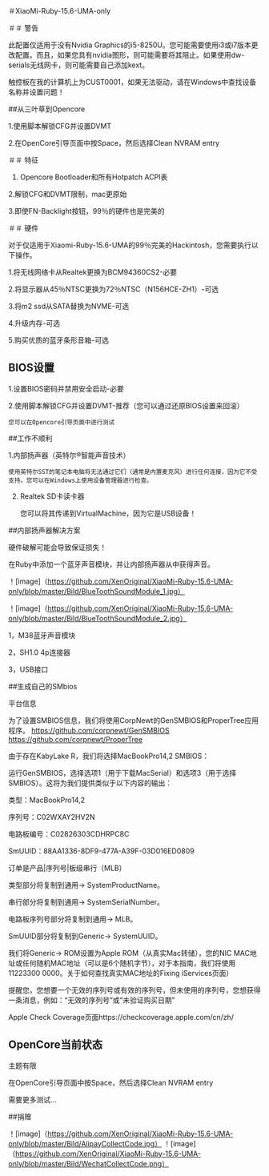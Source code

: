 ＃XiaoMi-Ruby-15.6-UMA-only

＃＃ 警告

此配置仅适用于没有Nvidia Graphics的i5-8250U。您可能需要使用i3或i7版本更改配置。而且，如果您具有nvidia图形，则可能需要将其阻止。如果使用dw-serials无线网卡，则可能需要自己添加kext。

触控板在我的计算机上为CUST0001，如果无法驱动，请在Windows中查找设备名称并设置问题！

##从三叶草到Opencore

1.使用脚本解锁CFG并设置DVMT

2.在OpenCore引导页面中按Space，然后选择Clean NVRAM entry

＃＃ 特征

1. Opencore Bootloader和所有Hotpatch ACPI表

2.解锁CFG和DVMT限制，mac更原始

3.即使FN-Backlight按钮，99％的硬件也是完美的

＃＃ 硬件

对于仅适用于Xiaomi-Ruby-15.6-UMA的99％完美的Hackintosh，您需要执行以下操作。

1.将无线网络卡从Realtek更换为BCM94360CS2-必要

2.将显示器从45％NTSC更换为72％NTSC（N156HCE-ZH1）-可选

3.将m2 ssd从SATA替换为NVME-可选

4.升级内存-可选

5.购买优质的蓝牙条形音箱-可选

## BIOS设置

1.设置BIOS密码并禁用安全启动-必要

2.使用脚本解锁CFG并设置DVMT-推荐（您可以通过还原BIOS设置来回滚）

    您可以在Opencore引导页面中进行测试

##工作不顺利

1.内部扬声器（英特尔®智能声音技术）

    使用英特尔SST的笔记本电脑将无法通过它们（通常是内置麦克风）进行任何连接，因为它不受支持。您可以在Windows上使用设备管理器进行检查。
  
2. Realtek SD卡读卡器
 
    您可以将其传递到VirtualMachine，因为它是USB设备！
    
##内部扬声器解决方案

硬件破解可能会导致保证损失！

在Ruby中添加一个蓝牙声音模块，并让内部扬声器从中获得声音。

！[image]（https://github.com/XenOriginal/XiaoMi-Ruby-15.6-UMA-only/blob/master/Bild/BlueToothSoundModule_1.jpg）

！[image]（https://github.com/XenOriginal/XiaoMi-Ruby-15.6-UMA-only/blob/master/Bild/BlueToothSoundModule_2.jpg）

1，M38蓝牙声音模块

2，SH1.0 4p连接器

3，USB接口

##生成自己的SMbios

  平台信息

  为了设置SMBIOS信息，我们将使用CorpNewt的GenSMBIOS和ProperTree应用程序。 https://github.com/corpnewt/GenSMBIOS https://github.com/corpnewt/ProperTree

  由于存在KabyLake R，我们将选择MacBookPro14,2 SMBIOS：

  运行GenSMBIOS，选择选项1（用于下载MacSerial）和选项3（用于选择SMBIOS）。这将为我们提供类似于以下内容的输出：

  类型：MacBookPro14,2

  序列号：C02WXAY2HV2N

  电路板编号：C02826303CDHRPC8C

  SmUUID：88AA1336-8DF9-477A-A39F-03D016ED0809

  订单是产品|序列号|板级串行（MLB）

  类型部分将复制到通用-> SystemProductName。

  串行部分将复制到通用-> SystemSerialNumber。

  电路板序列号部分将复制到通用-> MLB。

  SmUUID部分将复制到Generic-> SystemUUID。

  我们将Generic-> ROM设置为Apple ROM（从真实Mac转储），您的NIC MAC地址或任何随机MAC地址（可以是6个随机字节），对于本指南，我们将使用11223300 0000。关于如何查找真实MAC地址的Fixing iServices页面）

  提醒您，您想要一个无效的序列号或有效的序列号，但未使用的序列号，您想获得一条消息，例如：“无效的序列号”或“未验证购买日期”

  Apple Check Coverage页面https://checkcoverage.apple.com/cn/zh/
  
## OpenCore当前状态

  主题有限

  在OpenCore引导页面中按Space，然后选择Clean NVRAM entry

  需要更多测试...

##捐赠

  ！[image]（https://github.com/XenOriginal/XiaoMi-Ruby-15.6-UMA-only/blob/master/Bild/AlipayCollectCode.jpg）
  ！[image]（https://github.com/XenOriginal/XiaoMi-Ruby-15.6-UMA-only/blob/master/Bild/WechatCollectCode.png）
